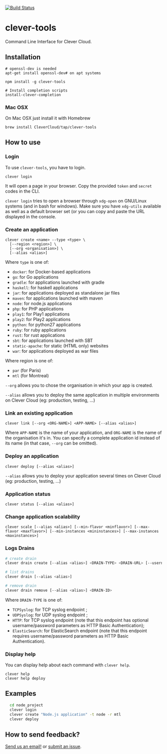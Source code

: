 [![Build Status](https://travis-ci.org/CleverCloud/clever-tools.svg?branch=master)](https://travis-ci.org/CleverCloud/clever-tools)

clever-tools
============

Command Line Interface for Clever Cloud.

## Installation

```
# openssl-dev is needed
apt-get install openssl-dev# on apt systems

npm install -g clever-tools

# Install completion scripts
install-clever-completion
```

### Mac OSX

On Mac OSX just install it with Homebrew

```
brew install CleverCloud/tap/clever-tools
```

## How to use

### Login

To use `clever-tools`, you have to login.

```
clever login
```

It will open a page in your browser. Copy the provided `token` and `secret`
codes in the CLI.

`clever login` tries to open a browser through `xdg-open` on GNU/Linux systems
(and in bash for windows). Make sure you have `xdg-utils` available as well as
a default browser set (or you can copy and paste the URL displayed in the
console.

### Create an application

```
clever create <name> --type <type> \
  [--region <region>] \
  [--org <organisation>] \
  [--alias <alias>]
```

Where `type` is one of:

 - `docker`: for Docker-based applications
 - `go`: for Go applications
 - `gradle`: for applications launched with gradle
 - `haskell`: for haskell applications
 - `jar`: for applications deployed as standalone jar files
 - `maven`: for applications launched with maven
 - `node`: for node.js applications
 - `php`: for PHP applications
 - `play1`: for Play1 applications
 - `play2`: for Play2 applications
 - `python`: for python27 applications
 - `ruby`: for ruby applications
 - `rust`: for rust applications
 - `sbt`: for applications launched with SBT
 - `static-apache`: for static (HTML only) websites
 - `war`: for applications deployed as war files

Where region is one of:

 - `par` (for Paris)
 - `mtl` (for Montreal)

`--org` allows you to chose the organisation in which your app is
created.

`--alias` allows you to deploy the same application in multiple environments on Clever Cloud (eg: production, testing, …)

### Link an existing application

```
clever link [--org <ORG-NAME>] <APP-NAME> [--alias <alias>]
```
Where `APP-NAME` is the name of your application, and `ORG-NAME` is the name
of the organisation it's in. You can specify a complete application id instead
of its name (in that case, `--org` can be omitted).

### Deploy an application

```
clever deploy [--alias <alias>]
```

`--alias` allows you to deploy your application several times on Clever Cloud
(eg: production, testing, …)

### Application status

```
clever status [--alias <alias>]
```

### Change application scalability

```
clever scale [--alias <alias>] [--min-flavor <minflavor>] [--max-flavor <maxflavor>] [--min-instances <mininstances>] [--max-instances <maxinstances>]
```

### Logs Drains

```bash
# create drain
clever drain create [--alias <alias>] <DRAIN-TYPE> <DRAIN-URL> [--username <username>] [--password <password>]
```

```bash
# list drains
clever drain [--alias <alias>]
```

```bash
# remove drain
clever drain remove [--alias <alias>] <DRAIN-ID>
```

Where `DRAIN-TYPE` is one of:

 - `TCPSyslog`: for TCP syslog endpoint ;
 - `UDPSyslog`: for UDP syslog endpoint ;
 - `HTTP`: for TCP syslog endpoint (note that this endpoint has optional username/password parameters as HTTP Basic Authentication);
 - `ElasticSearch`: for ElasticSearch endpoint (note that this endpoint requires username/password parameters as HTTP Basic Authentication).

### Display help

You can display help about each command with `clever help`.

```
clever help
clever help deploy
```

## Examples

```sh
  cd node_project
  clever login
  clever create "Node.js application" -t node -r mtl
  clever deploy
```

## How to send feedback?

[Send us an email!](mailto:support@clever-cloud.com) or [submit an issue](https://github.com/CleverCloud/clever-tools/issues).
